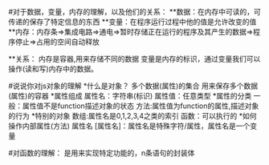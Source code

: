 #对于数据，变量，内存的理解，以及他们的关系：
**数据：在内存中可读的，可传递的保存了特定信息的东西
**变量：在程序运行过程中他的值是允许改变的值
**内存：内存条=>集成电路=>通电=>暂时存储正在运行的程序及其产生的数据=>程序停止=>占用的空间自动释放

**关系：
    内存是容器,用来存储不同的数据
    变量是内存的标识，通过变量我们可以操作(读和写)内存中的数据。


#说说你对js对象的理解
*什么是对象？
    多个数据(属性)的集合
    用来保存多个数据(属性)的容器
*属性组成
    属性名：字符串(标识)
    属性值：任意类型
*属性的分类
    一般：属性值不是function描述对象的状态
    方法:属性值为function的属性,描述对象的行为
*特别的对象
    数组:属性名是0,1,2,3,4之类的索引
    函数：可以执行的
*如何操作内部属性(方法)
    属性名
    [属性名]：属性名是特殊字符/属性，属性名是一个变量

#对函数的理解：
    是用来实现特定功能的，n条语句的封装体